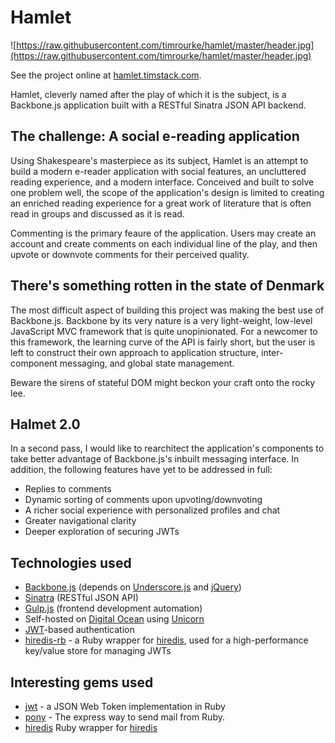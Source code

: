 # Hamlet

![https://raw.githubusercontent.com/timrourke/hamlet/master/header.jpg](https://raw.githubusercontent.com/timrourke/hamlet/master/header.jpg)

See the project online at [hamlet.timstack.com](hamlet.timstack.com).

Hamlet, cleverly named after the play of which it is the subject, is a Backbone.js application built with a RESTful Sinatra JSON API backend.

## The challenge: A social e-reading application

Using Shakespeare's masterpiece as its subject, Hamlet is an attempt to build a modern e-reader application with social features, an uncluttered reading experience, and a modern interface. Conceived and built to solve one problem well, the scope of the application's design is limited to creating an enriched reading experience for a great work of literature that is often read in groups and discussed as it is read.

Commenting is the primary feaure of the application. Users may create an account and create comments on each individual line of the play, and then upvote or downvote comments for their perceived quality.

## There's something rotten in the state of Denmark

The most difficult aspect of building this project was making the best use of Backbone.js. Backbone by its very nature is a very light-weight, low-level JavaScript MVC framework that is quite unopinionated. For a newcomer to this framework, the learning curve of the API is fairly short, but the user is left to construct their own approach to application structure, inter-component messaging, and global state management.

Beware the sirens of stateful DOM might beckon your craft onto the rocky lee.

## Halmet 2.0

In a second pass, I would like to rearchitect the application's components to take better advantage of Backbone.js's inbuilt messaging interface. In addition, the following features have yet to be addressed in full:

- Replies to comments
- Dynamic sorting of comments upon upvoting/downvoting
- A richer social experience with personalized profiles and chat
- Greater navigational clarity
- Deeper exploration of securing JWTs

## Technologies used

- [Backbone.js](http://backbonejs.org/) (depends on [Underscore.js](http://underscorejs.org/) and [jQuery](https://jquery.com/))
- [Sinatra](http://www.sinatrarb.com/) (RESTful JSON API)
- [Gulp.js](http://gulpjs.com/) (frontend development automation)
- Self-hosted on [Digital Ocean](https://www.digitalocean.com/) using [Unicorn](http://unicorn.bogomips.org/)
- [JWT](http://jwt.io/)-based authentication
- [hiredis-rb](https://github.com/redis/hiredis-rb) - a Ruby wrapper for [hiredis](https://github.com/redis/hiredis), used for a high-performance key/value store for managing JWTs

## Interesting gems used

- [jwt](https://github.com/jwt/ruby-jwt) - a JSON Web Token implementation in Ruby
- [pony](https://github.com/benprew/pony) - The express way to send mail from Ruby.
- [hiredis](https://github.com/redis/hiredis-rb) Ruby wrapper for [hiredis](https://github.com/redis/hiredis)
